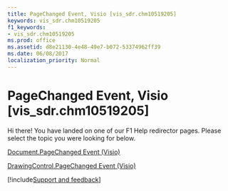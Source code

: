 ```yaml
---
title: PageChanged Event, Visio [vis_sdr.chm10519205]
keywords: vis_sdr.chm10519205
f1_keywords:
- vis_sdr.chm10519205
ms.prod: office
ms.assetid: d8e21130-4e48-49e7-b072-53374962ff39
ms.date: 06/08/2017
localization_priority: Normal
---
```



# PageChanged Event, Visio [vis_sdr.chm10519205]

Hi there! You have landed on one of our F1 Help redirector pages. Please select the topic you were looking for below.

[Document.PageChanged Event (Visio)](https://msdn.microsoft.com/library/ab5b9492-60d5-35c2-642c-14e588e79f7d%28Office.15%29.aspx)

[DrawingControl.PageChanged Event (Visio)](https://msdn.microsoft.com/library/d0d870b2-d2d1-4b56-39b9-8c4bbc5ea63c%28Office.15%29.aspx)

[!include[Support and feedback](~/includes/feedback-boilerplate.md)]